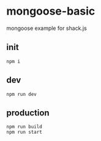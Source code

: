# mongoose-basic

mongoose example for shack.js

## init

```
npm i
```

## dev

```
npm run dev
```


## production

```
npm run build
npm run start
```